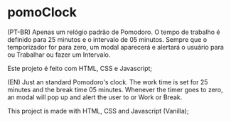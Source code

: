 # pomoClock

(PT-BR)
Apenas um relógio padrão de Pomodoro.
O tempo de trabalho é definido para 25 minutos e o intervalo de 05 minutos.
Sempre que o temporizador for para zero, um modal aparecerá e alertará o usuário para ou Trabalhar ou fazer um Intervalo.

Este projeto é feito com HTML, CSS e Javascript;


(EN)
Just an standard Pomodoro's clock.
The work time is set for 25 minutes and the break time 05 minutes.
Whenever the timer goes to zero, an modal will pop up and alert the user to or Work or Break.

This project is made with HTML, CSS and Javascript (Vanilla);
